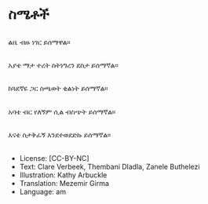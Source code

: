 # ስሜቶች

##
ልቤ ብዙ ነገር ይሰማዋል።

##
አያቴ ማታ ተረት ስትነግረን ደስታ ይሰማኛል።

##
ከጓደኛዬ ጋር ስጫወት ቂልነት ይሰማኛል።

##
አባቴ ብር የለኝም ሲል ብስጭት ይሰማኛል።

##
እናቴ ስታቅፈኝ እንደተወደድኩ ይሰማኛል።

##
* License: [CC-BY-NC]
* Text: Clare Verbeek, Thembani Dladla, Zanele Buthelezi
* Illustration: Kathy Arbuckle
* Translation: Mezemir Girma
* Language: am
